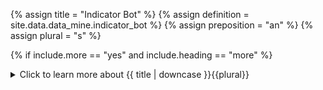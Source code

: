 <!--------------------------------------------- TITLE AND DEFINITION starts -->

{% assign title = "Indicator Bot" %}
{% assign definition = site.data.data_mine.indicator_bot %}
{% assign preposition = "an" %}
{% assign plural = "s" %}

<!--------------------------------------------- TITLE AND DEFINITION ends -->

{% if include.more == "yes" and include.heading == "more" %}
<details class='detailsCollapsible'><summary class='nobr'>Click to learn more about {{ title | downcase }}{{plural}}
</summary>
{% endif %}

{% if include.heading != "" and include.heading != "more" %}
{{include.heading}} {{title}}
{% endif %}

{% if include.icon != "no" %} 

{% if include.table == "yes" and include.icon != "no" %}
<table class='definitionTable'><tr><td>
{% endif %}

<img src='images/icons/{{include.icon}}{{ title | downcase | replace: " ", "-" }}.png' />

{% if include.table == "yes" and include.icon != "no" %}
</td><td>
{% endif %}

{% endif %}

{% if include.definition == "bold" %}
<strong>{{ definition }}</strong>
{% else %}
{% if include.definition != "no" %}
{{ definition }}
{% endif %}
{% endif %}

{% if include.table == "yes" and include.icon != "no" %}
</td></tr></table>
{% endif %}

{% if include.more == "yes" and include.content == "more" and include.heading != "more" %}
<details class='detailsCollapsible'><summary class='nobr'>Click to learn more about {{ title | downcase }}{{plural}}
</summary>
{% endif %}

{% if include.content != "no" %}

<!--------------------------------------------- CONTENT starts -->

The indicator bot node holds all definitions required for an indicator bot to function. Definitions are split between the definition of processes and products. Processes are algorithms that go through an input dataset, perform certain calculations, and produce an output. Products are the outcome of the work produced by these algorithms, in the form of ellaborate data sets.

Most of the behavior expected from an indicator bot is defined by the structure of nodes in the hierarchy and the references among the nodes within these definitions. As such, you do not need to code any of the functions that make up the infrastructure functionality. Dependencies, outputs, data structures, execution sequences, and several other problems are handled by the definitions embodied in the structure of nodes that make up an indicator, and are configured in the visual environment of the design space. Coding is limited to the actual calculation and data building procedures.

<!--------------------------------------------- CONTENT ends -->

{% endif %}

{% if include.more == "yes" and include.content != "more" and include.heading != "more" %}
<details class='detailsCollapsible'><summary class='nobr'>Click to learn more about {{ title | downcase }}{{plural}}
</summary>
{% endif %}

{% if include.adding != "" %}

{{include.adding}} Adding {{preposition}} {{title}} Node

<!--------------------------------------------- ADDING starts -->

To add an indicator bot, select *Add Indicator Bot* on the data mine node menu. An indicator bot is created along with the basic structure of nodes required to define it.

<!--------------------------------------------- ADDING ends -->

{% endif %}

{% if include.configuring != "" %}

{{include.configuring}} Configuring the {{title}}

<!--------------------------------------------- CONFIGURING starts -->

Select *Configure Bot* on the menu to access the configuration.

```json
{
"codeName": "Superbot"
}
```

* ```codeName``` is the name of the bot as used within the code of the system.

<!--------------------------------------------- CONFIGURING ends -->

{% endif %}

{% if include.starting != "" %}

{{include.starting}} Starting {{preposition}} {{title}}

<!--------------------------------------------- STARTING starts -->

XXXXXXXXXXXXXXXXXXXXXXXXXXXXXXXXXXXXXXXXXXXXXXXXXXXXXX

<!--------------------------------------------- STARTING ends -->

{% endif %}

{% if include.more == "yes" %}
</details>
{% endif %}